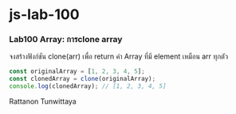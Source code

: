 # js-lab-100
### Lab100 Array: การclone array
จงสร้างฟังก์ชัน clone(arr) เพื่อ return ค่า Array ที่มี element เหมือน arr ทุกตัว

```JavaScript
const originalArray = [1, 2, 3, 4, 5];
const clonedArray = clone(originalArray);
console.log(clonedArray); // [1, 2, 3, 4, 5]
```
Rattanon Tunwittaya
